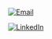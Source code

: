[![Email](https://img.shields.io/badge/Gmail-D14836?style=for-the-badge&logo=gmail&logoColor=white)](https://mail.google.com/mail/u/0/#inbox?compose=DmwnWrRnZFKqgmqvVPvJrCCsDlqQZTMbcRcwPfDPpsQKSjbJjCzhgsBwMzwRzzwwdghVvLzbnnsG)

[![LinkedIn](https://img.shields.io/badge/Gmail-D14836?style=for-the-badge&logo=gmail&logoColor=white)](https://www.linkedin.com/in/guilherme-lima-ba526a21a/)

